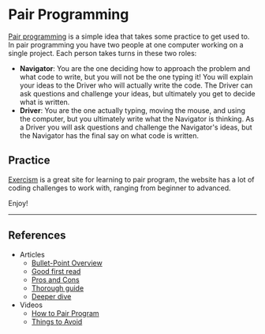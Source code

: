 # Pair Programming

[Pair programming](https://gist.github.com/healeycodes/5acc53131957f6a96a281c89890c7706)
is a simple idea that takes some practice to get used to. In pair programming
you have two people at one computer working on a single project. Each person
takes turns in these two roles:

- **Navigator**: You are the one deciding how to approach the problem and what
  code to write, but you will not be the one typing it! You will explain your
  ideas to the Driver who will actually write the code. The Driver can ask
  questions and challenge your ideas, but ultimately you get to decide what is
  written.
- **Driver**: You are the one actually typing, moving the mouse, and using the
  computer, but you ultimately write what the Navigator is thinking. As a Driver
  you will ask questions and challenge the Navigator's ideas, but the Navigator
  has the final say on what code is written.

## Practice

[Exercism](https://exercism.org/tracks/javascript) is a great site for learning to pair
program, the website has a lot of coding challenges to work with, ranging from beginner to advanced. 

Enjoy!

---

## References

- Articles
  - [Bullet-Point Overview](https://gist.github.com/healeycodes/5acc53131957f6a96a281c89890c7706)
  - [Good first read](https://medium.com/@weblab_tech/pair-programming-guide-a76ca43ff389)
  - [Pros and Cons](https://www.geeksforgeeks.org/pair-programming/)
  - [Thorough guide](https://tuple.app/pair-programming-guide/)
  - [Deeper dive](https://martinfowler.com/articles/on-pair-programming.html)
- Videos
  - [How to Pair Program](https://www.youtube.com/watch?v=YhV4TaZaB84)
  - [Things to Avoid](https://www.youtube.com/watch?v=McZ131y0OYU)

